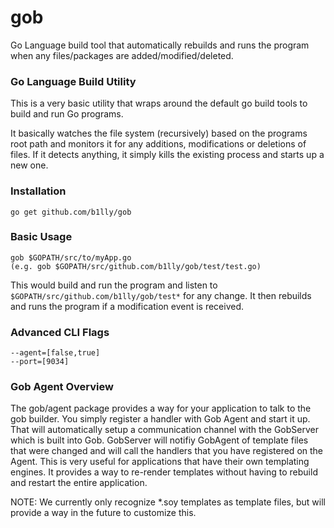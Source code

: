 gob
===

Go Language build tool that automatically rebuilds and runs 
the program when any files/packages are added/modified/deleted.

### Go Language Build Utility

This is a very basic utility that wraps around the default 
go build tools to build and run Go programs. 

It basically watches the file system (recursively) based on the 
programs root path and monitors it for any additions, modifications or 
deletions of files. If it detects anything, it simply kills
the existing process and starts up a new one.

### Installation

    go get github.com/b1lly/gob
    
### Basic Usage

    gob $GOPATH/src/to/myApp.go
    (e.g. gob $GOPATH/src/github.com/b1lly/gob/test/test.go)

This would build and run the program and listen to `$GOPATH/src/github.com/b1lly/gob/test*` 
for any change. It then rebuilds and runs the program if a modification 
event is received.

### Advanced CLI Flags

    --agent=[false,true]
    --port=[9034]

### Gob Agent Overview

The gob/agent package provides a way for your application to talk to
the gob builder. You simply register a handler with Gob Agent and
start it up. That will automatically setup a communication channel with the GobServer
which is built into Gob. GobServer will notifiy GobAgent of template files
that were changed and will call the handlers that you have registered on the Agent.
This is very useful for applications that have their own templating engines.
It provides a way to re-render templates without having to rebuild and restart 
the entire application.
    
NOTE: We currently only recognize *.soy templates as template files, but will provide
a way in the future to customize this.
